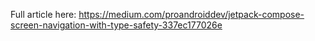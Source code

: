 Full article here: https://medium.com/proandroiddev/jetpack-compose-screen-navigation-with-type-safety-337ec177026e
